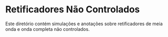 # Retificadores Não Controlados
Este diretório contém simulações e anotações sobre retificadores de meia onda e onda completa não controlados.

